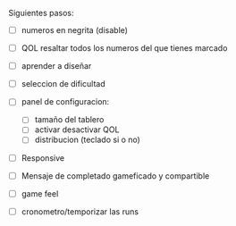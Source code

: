 Siguientes pasos:
- [ ] numeros en negrita (disable)
- [ ] QOL resaltar todos los numeros del que tienes marcado
- [ ] aprender a diseñar
- [ ] seleccion de dificultad
- [ ] panel de configuracion:
    - [ ] tamaño del tablero
    - [ ] activar desactivar QOL
    - [ ] distribucion (teclado si o no)
- [ ] Responsive
- [ ] Mensaje de completado gameficado y compartible
- [ ] game feel
- [ ] cronometro/temporizar las runs

